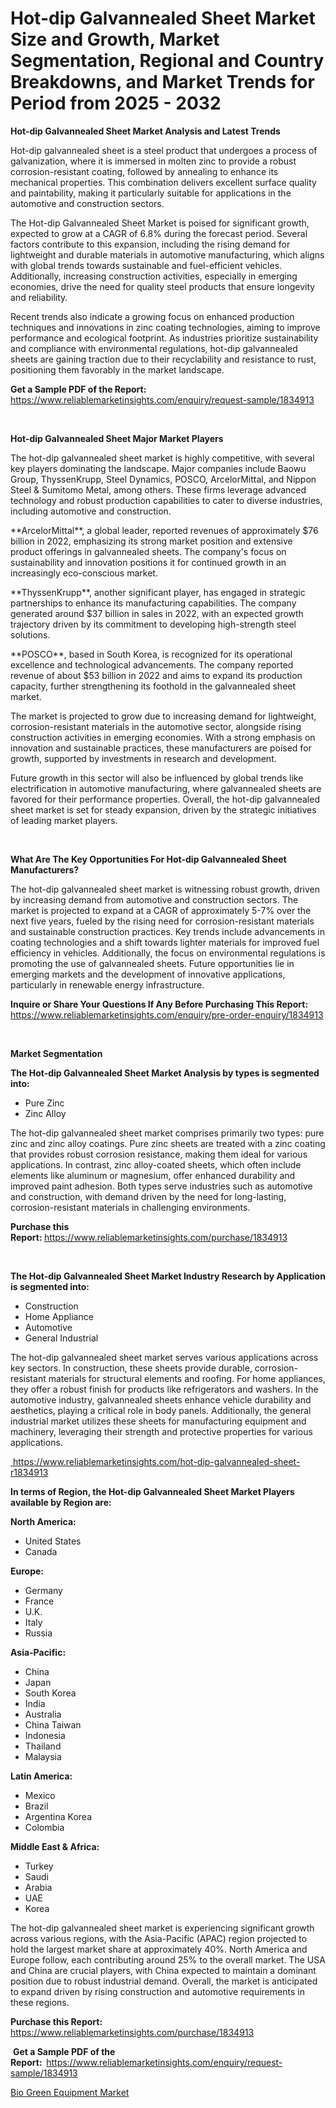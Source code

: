 <p><h1>Hot-dip Galvannealed Sheet Market Size and Growth, Market Segmentation, Regional and Country Breakdowns, and Market Trends for Period from 2025 -  2032</h1></p><p><strong>Hot-dip Galvannealed Sheet Market Analysis and Latest Trends</strong></p>
<p><p>Hot-dip galvannealed sheet is a steel product that undergoes a process of galvanization, where it is immersed in molten zinc to provide a robust corrosion-resistant coating, followed by annealing to enhance its mechanical properties. This combination delivers excellent surface quality and paintability, making it particularly suitable for applications in the automotive and construction sectors.</p><p>The Hot-dip Galvannealed Sheet Market is poised for significant growth, expected to grow at a CAGR of 6.8% during the forecast period. Several factors contribute to this expansion, including the rising demand for lightweight and durable materials in automotive manufacturing, which aligns with global trends towards sustainable and fuel-efficient vehicles. Additionally, increasing construction activities, especially in emerging economies, drive the need for quality steel products that ensure longevity and reliability.</p><p>Recent trends also indicate a growing focus on enhanced production techniques and innovations in zinc coating technologies, aiming to improve performance and ecological footprint. As industries prioritize sustainability and compliance with environmental regulations, hot-dip galvannealed sheets are gaining traction due to their recyclability and resistance to rust, positioning them favorably in the market landscape.</p></p>
<p><strong>Get a Sample PDF of the Report:&nbsp;</strong> <a href="https://www.reliablemarketinsights.com/enquiry/request-sample/1834913?utm_campaign=3186&utm_medium=2&utm_source=Github&utm_content=ia&utm_term=26032025&utm_id=hot-dip-galvannealed-sheet">https://www.reliablemarketinsights.com/enquiry/request-sample/1834913</a></p>
<p>&nbsp;</p>
<p><strong>Hot-dip Galvannealed Sheet Major Market Players</strong></p>
<p><p>The hot-dip galvannealed sheet market is highly competitive, with several key players dominating the landscape. Major companies include Baowu Group, ThyssenKrupp, Steel Dynamics, POSCO, ArcelorMittal, and Nippon Steel & Sumitomo Metal, among others. These firms leverage advanced technology and robust production capabilities to cater to diverse industries, including automotive and construction.</p><p>**ArcelorMittal**, a global leader, reported revenues of approximately $76 billion in 2022, emphasizing its strong market position and extensive product offerings in galvannealed sheets. The company's focus on sustainability and innovation positions it for continued growth in an increasingly eco-conscious market.</p><p>**ThyssenKrupp**, another significant player, has engaged in strategic partnerships to enhance its manufacturing capabilities. The company generated around $37 billion in sales in 2022, with an expected growth trajectory driven by its commitment to developing high-strength steel solutions.</p><p>**POSCO**, based in South Korea, is recognized for its operational excellence and technological advancements. The company reported revenue of about $53 billion in 2022 and aims to expand its production capacity, further strengthening its foothold in the galvannealed sheet market.</p><p>The market is projected to grow due to increasing demand for lightweight, corrosion-resistant materials in the automotive sector, alongside rising construction activities in emerging economies. With a strong emphasis on innovation and sustainable practices, these manufacturers are poised for growth, supported by investments in research and development.</p><p>Future growth in this sector will also be influenced by global trends like electrification in automotive manufacturing, where galvannealed sheets are favored for their performance properties. Overall, the hot-dip galvannealed sheet market is set for steady expansion, driven by the strategic initiatives of leading market players.</p></p>
<p>&nbsp;</p>
<p><strong>What Are The Key Opportunities For Hot-dip Galvannealed Sheet Manufacturers?</strong></p>
<p><p>The hot-dip galvannealed sheet market is witnessing robust growth, driven by increasing demand from automotive and construction sectors. The market is projected to expand at a CAGR of approximately 5-7% over the next five years, fueled by the rising need for corrosion-resistant materials and sustainable construction practices. Key trends include advancements in coating technologies and a shift towards lighter materials for improved fuel efficiency in vehicles. Additionally, the focus on environmental regulations is promoting the use of galvannealed sheets. Future opportunities lie in emerging markets and the development of innovative applications, particularly in renewable energy infrastructure.</p></p>
<p><strong>Inquire or Share Your Questions If Any Before Purchasing This Report:</strong> <a href="https://www.reliablemarketinsights.com/enquiry/pre-order-enquiry/1834913?utm_campaign=3186&utm_medium=2&utm_source=Github&utm_content=ia&utm_term=26032025&utm_id=hot-dip-galvannealed-sheet">https://www.reliablemarketinsights.com/enquiry/pre-order-enquiry/1834913</a></p>
<p>&nbsp;</p>
<p><strong>Market Segmentation</strong></p>
<p><strong>The Hot-dip Galvannealed Sheet Market Analysis by types is segmented into:</strong></p>
<p><ul><li>Pure Zinc</li><li>Zinc Alloy</li></ul></p>
<p><p>The hot-dip galvannealed sheet market comprises primarily two types: pure zinc and zinc alloy coatings. Pure zinc sheets are treated with a zinc coating that provides robust corrosion resistance, making them ideal for various applications. In contrast, zinc alloy-coated sheets, which often include elements like aluminum or magnesium, offer enhanced durability and improved paint adhesion. Both types serve industries such as automotive and construction, with demand driven by the need for long-lasting, corrosion-resistant materials in challenging environments.</p></p>
<p><strong>Purchase this Report:&nbsp;</strong><a href="https://www.reliablemarketinsights.com/purchase/1834913?utm_campaign=3186&utm_medium=2&utm_source=Github&utm_content=ia&utm_term=26032025&utm_id=hot-dip-galvannealed-sheet">https://www.reliablemarketinsights.com/purchase/1834913</a></p>
<p>&nbsp;</p>
<p><strong>The Hot-dip Galvannealed Sheet Market Industry Research by Application is segmented into:</strong></p>
<p><ul><li>Construction</li><li>Home Appliance</li><li>Automotive</li><li>General Industrial</li></ul></p>
<p><p>The hot-dip galvannealed sheet market serves various applications across key sectors. In construction, these sheets provide durable, corrosion-resistant materials for structural elements and roofing. For home appliances, they offer a robust finish for products like refrigerators and washers. In the automotive industry, galvannealed sheets enhance vehicle durability and aesthetics, playing a critical role in body panels. Additionally, the general industrial market utilizes these sheets for manufacturing equipment and machinery, leveraging their strength and protective properties for various applications.</p></p>
<p><a href="https://www.reliablemarketinsights.com/hot-dip-galvannealed-sheet-r1834913?utm_campaign=3186&utm_medium=2&utm_source=Github&utm_content=ia&utm_term=26032025&utm_id=hot-dip-galvannealed-sheet">&nbsp;https://www.reliablemarketinsights.com/hot-dip-galvannealed-sheet-r1834913</a></p>
<p><strong>In terms of Region, the Hot-dip Galvannealed Sheet Market Players available by Region are:</strong></p>
<p>
    <p> <strong> North America: </strong>
        <ul>
            <li>United States</li>
            <li>Canada</li>
        </ul>
        </p> 
    <p> <strong> Europe: </strong>
        <ul>
            <li>Germany</li>
            <li>France</li>
            <li>U.K.</li>
            <li>Italy</li>
            <li>Russia</li>
        </ul>
        </p> 
    <p> <strong> Asia-Pacific: </strong>
        <ul>
            <li>China</li>
            <li>Japan</li>
            <li>South Korea</li>
            <li>India</li>
            <li>Australia</li>
            <li>China Taiwan</li>
            <li>Indonesia</li>
            <li>Thailand</li>
            <li>Malaysia</li>
        </ul>
        </p> 
    <p> <strong> Latin America: </strong>
        <ul>
            <li>Mexico</li>
            <li>Brazil</li>
            <li>Argentina Korea</li>
            <li>Colombia</li>
        </ul>
        </p> 
    <p> <strong> Middle East & Africa: </strong>
        <ul>
            <li>Turkey</li>
            <li>Saudi</li>
            <li>Arabia</li>
            <li>UAE</li>
            <li>Korea</li>
        </ul>
    </p>
    </p>
<p><p>The hot-dip galvannealed sheet market is experiencing significant growth across various regions, with the Asia-Pacific (APAC) region projected to hold the largest market share at approximately 40%. North America and Europe follow, each contributing around 25% to the overall market. The USA and China are crucial players, with China expected to maintain a dominant position due to robust industrial demand. Overall, the market is anticipated to expand driven by rising construction and automotive requirements in these regions.</p></p>
<p><strong>Purchase this Report: </strong><a href="https://www.reliablemarketinsights.com/purchase/1834913?utm_campaign=3186&utm_medium=2&utm_source=Github&utm_content=ia&utm_term=26032025&utm_id=hot-dip-galvannealed-sheet">https://www.reliablemarketinsights.com/purchase/1834913</a></p>
<p>&nbsp;<strong>Get a Sample PDF of the Report:&nbsp;&nbsp;</strong><a href="https://www.reliablemarketinsights.com/enquiry/request-sample/1834913?utm_campaign=3186&utm_medium=2&utm_source=Github&utm_content=ia&utm_term=26032025&utm_id=hot-dip-galvannealed-sheet">https://www.reliablemarketinsights.com/enquiry/request-sample/1834913</a></p>
<p><strong></strong></p>
<p><p><a href="https://github.com/lizonbochil23/Market-Research-Report-List-1/blob/main/bio-green-equipment-market.md?utm_campaign=3186&utm_medium=2&utm_source=Github&utm_content=ia&utm_term=26032025&utm_id=hot-dip-galvannealed-sheet">Bio Green Equipment Market</a></p></p>